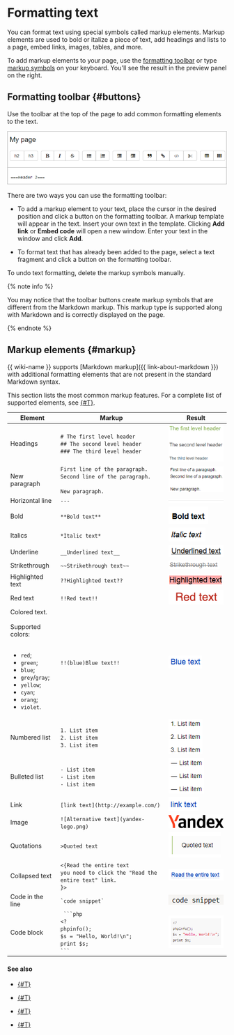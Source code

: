 # Formatting text

You can format text using special symbols called markup elements. Markup elements are used to bold or italize a piece of text, add headings and lists to a page, embed links, images, tables, and more.

To add markup elements to your page, use the [formatting toolbar](#buttons) or type [markup symbols](#markup) on your keyboard. You'll see the result in the preview panel on the right.

## Formatting toolbar {#buttons}

Use the toolbar at the top of the page to add common formatting elements to the text.

![](../_assets/wiki/format_pane.png)

There are two ways you can use the formatting toolbar:

- To add a markup element to your text, place the cursor in the desired position and click a button on the formatting toolbar. A markup template will appear in the text. Insert your own text in the template. Clicking **Add link** or **Embed code** will open a new window. Enter your text in the window and click **Add**.

- To format text that has already been added to the page, select a text fragment and click a button on the formatting toolbar.

To undo text formatting, delete the markup symbols manually.

{% note info %}

You may notice that the toolbar buttons create markup symbols that are different from the Markdown markup. This markup type is supported along with Markdown and is correctly displayed on the page.

{% endnote %}

## Markup elements {#markup}

{{ wiki-name }} supports [Markdown markup]({{ link-about-markdown }}) with additional formatting elements that are not present in the standard Markdown syntax.

This section lists the most common markup features. For a complete list of supported elements, see [{#T}](static-markup.md).

| Element | Markup | Result |
| --- | --- | --- |
| Headings | `# The first level header`<br/>`## The second level header`<br/>`### The third level header` | ![](../_assets/wiki/h1-h3.png) |
| New paragraph | `First line of the paragraph.`<br/>`Second line of the paragraph.`<br/><br/>`New paragraph.` | ![](../_assets/wiki/new-par.png) |
| Horizontal line | `---` | ![](../_assets/wiki/hr.png) |
| Bold | `**Bold text**` | ![](../_assets/wiki/bold.png) |
| Italics | `*Italic text*` | ![](../_assets/wiki/italic.png) |
| Underline | `__Underlined text__` | ![](../_assets/wiki/underlined.png) |
| Strikethrough | `~~Strikethrough text~~` | ![](../_assets/wiki/crossed.png) |
| Highlighted text | `??Highlighted text??` | ![](../_assets/wiki/red-background.png) |
| Red text | `!!Red text!!` | ![](../_assets/wiki/red-colored.png) |
| Colored text.<br/><br/>Supported colors:<br/><br/><ul><li>`red`;</li><li>`green`;</li><li>`blue`;</li><li>`grey`/`gray`;</li><li>`yellow`;</li><li>`cyan`;</li><li>`orang`;</li><li>`violet`.</li></ul> | `!!(blue)Blue text!!` | ![](../_assets/wiki/colored.png) |
| Numbered list | `1. List item`<br/>`2. List item`<br/>`3. List item` | ![](../_assets/wiki/ol-flat.png) |
| Bulleted list | `- List item`<br/>`- List item`<br/>`- List item` | ![](../_assets/wiki/ul-flat.png) |
| Link | `[link text](http://example.com/)` | ![](../_assets/wiki/hyperlink.png) |
| Image | `![Alternative text](yandex-logo.png)` | ![](../_assets/wiki/logo95x37x8.png) |
| Quotations | `>Quoted text` | ![](../_assets/wiki/quote-short.png) |
| Collapsed text | `<{Read the entire text`<br/>`you need to click the "Read the entire text" link.`<br/>`}>` | ![](../_assets/wiki/cut.png) |
| Code in the line | ``` `code snippet` ``` | ![](../_assets/wiki/source-code-2.png) |
| Code block | ` ```php`<br/>`<?`<br/>`phpinfo();`<br/>`$s = "Hello, World!\n";`<br/>`print $s;`<br/>` ``` ` | ![](../_assets/wiki/code-block.png) |

#### See also

- [{#T}](add-image.md)

- [{#T}](add-grid.md)

- [{#T}](attach-file.md)

- [{#T}](actions/toc.md)

